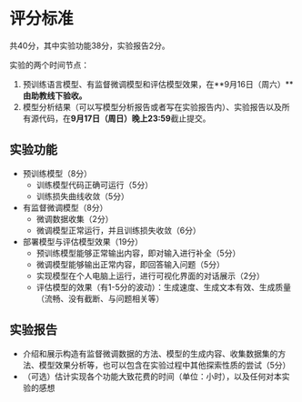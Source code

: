 # 评分标准

共40分，其中实验功能38分，实验报告2分。

实验的两个时间节点：

1. 预训练语言模型、有监督微调模型和评估模型效果，在**9月16日（周六）****由助教线下验收。**
2. 模型分析结果（可以写模型分析报告或者写在实验报告内）、实验报告以及所有源代码，在**9月17日（周日）晚上23:59**截止提交。

## 实验功能

* 预训练模型（8分）
  * 训练模型代码正确可运行（5分）
  * 训练损失曲线收敛（5分）
* 有监督微调模型（8分）
  * 微调数据收集（2分）
  * 微调模型正常运行，并且训练损失收敛（6分）
* 部署模型与评估模型效果（19分）
  * 预训练模型能够正常输出内容，即对输入进行补全（5分）
  * 微调模型能够输出正常内容，即回答输入问题（5分）
  * 实现模型在个人电脑上运行，进行可视化界面的对话展示（2分）
  * 评估模型的效果（有1-5分的波动）：生成速度、生成文本有效、生成质量（流畅、没有截断、与问题相关等）

## 实验报告

* 介绍和展示构造有监督微调数据的方法、模型的生成内容、收集数据集的方法、模型效果分析等，也可以包含在实验过程中其他探索性质的尝试（5分）
* （可选）估计实现各个功能大致花费的时间（单位：小时），以及任何对本实验的感想
